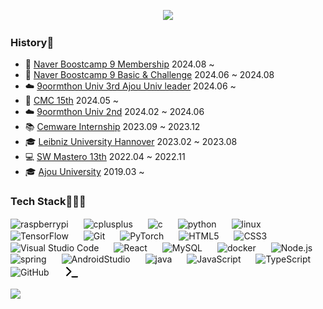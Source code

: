 <!--
**kwaksj329/kwaksj329** is a ✨ _special_ ✨ repository because its `README.md` (this file) appears on your GitHub profile.

Here are some ideas to get you started:

- 🔭 I’m currently working on ...
- 🌱 I’m currently learning ...
- 👯 I’m looking to collaborate on ...
- 🤔 I’m looking for help with ...
- 💬 Ask me about ...
- 📫 How to reach me: ...
- 😄 Pronouns: ...
- ⚡ Fun fact: ...

<img src="https://capsule-render.vercel.app/api?type=venom&height=100&color=gradient&reversal=false&textBg=false&desc=Sujong%20Kwak&fontSize=20"/>
-->

<p align="center">
  <img src="https://capsule-render.vercel.app/api?type=venom&height=100&color=gradient&reversal=false&textBg=false&desc=Sujong%20Kwak&fontSize=20">
</p>

### History📝
- 🌳 [Naver Boostcamp 9 Membership](https://boostcamp.connect.or.kr/)</b> 2024.08 ~ <br />
- 🌳 [Naver Boostcamp 9 Basic & Challenge](https://boostcamp.connect.or.kr/)</b> 2024.06 ~ 2024.08 <br />
- ☁️  [9oormthon Univ 3rd Ajou Univ leader](https://9oormthon.university/)</b> 2024.06 ~ <br />
- 👾 [CMC 15th](https://cmc.makeus.in/)</b> 2024.05 ~ <br />
- ☁️  [9oormthon Univ 2nd](https://9oormthon.university/)</b> 2024.02 ~ 2024.06 <br />
- 📚 [Cemware Internship](https://www.cemware.com/)</b> 2023.09 ~ 2023.12<br />
- 🎓 [Leibniz University Hannover](https://www.uni-hannover.de/en/)</b> 2023.02 ~ 2023.08<br />
- 💻 [SW Mastero 13th](https://github.com/kwaksj329/BetweenUs_FE)</b> 2022.04 ~ 2022.11<br />
- 🎓 [Ajou University](https://www.ajou.ac.kr/)</b> 2019.03 ~ <br />

### Tech Stack👩🏻‍🌾

<p align="left">

<img align="center" alt="raspberrypi" width="25px" src="https://cdn.jsdelivr.net/gh/devicons/devicon/icons/raspberrypi/raspberrypi-original.svg" style="padding-right:20px;" />
<img align="center" alt="cplusplus" width="25px" src="https://cdn.jsdelivr.net/gh/devicons/devicon/icons/cplusplus/cplusplus-original.svg" style="padding-right:20px;" />
<img align="center" alt="c" width="25px" src="https://cdn.jsdelivr.net/gh/devicons/devicon/icons/c/c-original.svg" style="padding-right:20px;" />
<img align="center" alt="python" width="25px" src="https://cdn.jsdelivr.net/gh/devicons/devicon/icons/python/python-original.svg" style="padding-right:20px;" />
<img align="center" alt="linux" width="25px" src="https://cdn.jsdelivr.net/gh/devicons/devicon/icons/linux/linux-original.svg" style="padding-right:20px;" />
<img align="center" alt="TensorFlow" width="25px" src="https://cdn.jsdelivr.net/gh/devicons/devicon/icons/tensorflow/tensorflow-original.svg" style="padding-right:20px;"  />
<img align="center" alt="Git" width="25px" src="https://cdn.jsdelivr.net/gh/devicons/devicon/icons/git/git-original.svg" style="padding-right:20px;" />
<img align="center" alt="PyTorch" width="25px" src="https://cdn.jsdelivr.net/gh/devicons/devicon/icons/pytorch/pytorch-original.svg" style="padding-right:20px;" />
<img align="center" alt="HTML5" width="25px" src="https://cdn.jsdelivr.net/gh/devicons/devicon/icons/html5/html5-original.svg" style="padding-right:20px;" />
<img align="center" alt="CSS3" width="25px" src="https://cdn.jsdelivr.net/gh/devicons/devicon/icons/css3/css3-original.svg" style="padding-right:20px;" />
<img align="center" alt="Visual Studio Code" width="25px" src="https://cdn.jsdelivr.net/gh/devicons/devicon/icons/vscode/vscode-original.svg" style="padding-right:20px;" />
<img align="center" alt="React" width="25px" src="https://cdn.jsdelivr.net/gh/devicons/devicon/icons/react/react-original.svg" style="padding-right:20px;" />
<img align="center" alt="MySQL" width="25px" src="https://cdn.jsdelivr.net/gh/devicons/devicon/icons/mysql/mysql-original.svg" style="padding-right:20px;" />
<img align="center" alt="docker" width="25px" src="https://cdn.jsdelivr.net/gh/devicons/devicon/icons/docker/docker-original.svg" style="padding-right:20px;" />
<img align="center" alt="Node.js" width="25px" src="https://cdn.jsdelivr.net/gh/devicons/devicon/icons/nodejs/nodejs-original.svg" style="padding-right:20px;" />
<img align="center" alt="spring" width="25px" src="https://cdn.jsdelivr.net/gh/devicons/devicon/icons/spring/spring-original.svg" style="padding-right:20px;" />
<img align="center" alt="AndroidStudio" width="25px" src="https://cdn.jsdelivr.net/gh/devicons/devicon/icons/androidstudio/androidstudio-original.svg" style="padding-right:20px;" />
<img align="center" alt="java" width="25px" src="https://cdn.jsdelivr.net/gh/devicons/devicon/icons/java/java-original.svg" style="padding-right:20px;" />
<img align="center" alt="JavaScript" width="25px" src="https://cdn.jsdelivr.net/gh/devicons/devicon/icons/javascript/javascript-original.svg" style="padding-right:20px;" />
<img align="center" alt="TypeScript" width="25px" src="https://cdn.jsdelivr.net/gh/devicons/devicon/icons/typescript/typescript-original.svg" style="padding-right:20px;" />
<img align="center" alt="GitHub" width="25px" src="https://user-images.githubusercontent.com/3369400/139448065-39a229ba-4b06-434b-bc67-616e2ed80c8f.png" style="padding-right:20px;" />
<img align="center" alt="Terminal" width="25px" src="./img/terminal-light.svg" />

<a href="https://hits.seeyoufarm.com"><img src="https://hits.seeyoufarm.com/api/count/incr/badge.svg?url=https%3A%2F%2Fgithub.com%2Fkwaksj329%2Fhit-counter&count_bg=%23FF3C80DE&title_bg=%23555555&icon=github.svg&icon_color=%23E7E7E7&title=hits&edge_flat=true"/></a>

</p>

<!--

<p align="center">
<a href="https://solved.ac/kwaksj329"><img src="http://mazassumnida.wtf/api/v2/generate_badge?boj=kwaksj329" width="40%"></a>&nbsp;&nbsp;&nbsp;&nbsp;&nbsp;
<a href="https://github.com/anuraghazra/github-readme-stats"><img src="https://github-readme-stats.vercel.app/api/top-langs/?username=kwaksj329&layout=compact" width="42%"></a>
</p>

<br>

<p align="center">
  <a href="https://hits.seeyoufarm.com"><img src="https://hits.seeyoufarm.com/api/count/incr/badge.svg?url=https%3A%2F%2Fgithub.com%2Fkwaksj329%2Fhit-counter&count_bg=%23FF3C80DE&title_bg=%23555555&icon=github.svg&icon_color=%23E7E7E7&title=hits&edge_flat=true"/></a>
</p>

<p align="center">
  <img src="https://capsule-render.vercel.app/api?type=waving&color=timeGradient&height=200&section=footer">
</p>

-->
